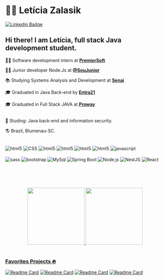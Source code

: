 # :woman_technologist: Letícia Zalasik

[![Linkedin Badge](https://img.shields.io/badge/-LinkedIn-blue?style=for-the-badge&logo=Linkedin&logoColor=white&link=https://www.linkedin.com/in/guilherme-araújo-silva-7906b380/)](https://www.linkedin.com/in/leticiazalasik/)

## Hi there! I am Letícia, full stack Java development student. 


:woman_technologist: Software development intern at [**PremierSoft**](https://www.linkedin.com/company/premiersoft/) 


:woman_technologist: Junior developer Node.Js at [**@SouJunior**](https://github.com/SouJunior) 

:books: Studying Systems Analysis and Development at [**Senai**](https://cursos.sesisenai.org.br/curso/superior-de-tecnologia-em-analise-e-desenvolvimento-de-sistemas/301/oferta/98608)


:mortar_board: Graduated in Java Back-end by [**Entra21**](https://www.linkedin.com/company/entra21blusoft/)

:mortar_board: Graduated in Full Stack JAVA at [**Proway**](https://www.linkedin.com/company/prowayinfo/)


##

:dart: Studing: Java back-end and information security.

:earth_americas: Brazil, Blumenau-SC. 

<div style="display: inline_block"> <br/>
  <img align="center" alt="html5" src="https://img.shields.io/badge/HTML5-E34F26?style=for-the-badge&logo=html5&logoColor=white"/>
  <img align="center" alt="CSS" src="https://img.shields.io/badge/CSS-1572B6?style=for-the-badge&logo=css3&logoColor=white"/>
  <img align="center" alt="html5" src="https://img.shields.io/badge/TypeScript-007ACC?style=for-the-badge&logo=typescript&logoColor=white"/>
  <img align="center" alt="html5" src="https://img.shields.io/badge/Java-ED8B00?style=for-the-badge&logo=openjdk&logoColor=white"/>
  <img align="center" alt="html5" src="https://img.shields.io/badge/Angular-DD0031?style=for-the-badge&logo=angular&logoColor=white"/>
  <img align="center" alt="html5" src="https://img.shields.io/badge/PostgreSQL-316192?style=for-the-badge&logo=postgresql&logoColor=white"/>     
<img align="center" alt="javascript" src="https://img.shields.io/badge/JavaScript-F7DF1E?style=for-the-badge&logo=javascript&logoColor=black"/>
</div>
<div style="display: inline_block"> <br/>
  <img align="center" alt="sass" src="https://img.shields.io/badge/Sass-CC6699?style=for-the-badge&logo=sass&logoColor=white"/>
  <img align="center" alt="bootstrap" src="https://img.shields.io/badge/Bootstrap-563D7C?style=for-the-badge&logo=bootstrap&logoColor=white"/>
<img align="center" alt="MySql" src="https://img.shields.io/badge/MySQL-4479A1?style=for-the-badge&logo=mysql&logoColor=white"/>
<img align="center" alt="Spring Boot" src="https://img.shields.io/badge/Spring_Boot-6DB33F?style=for-the-badge&logo=spring&logoColor=white"/>
<img align="center" alt="Node.js" src="https://img.shields.io/badge/Node.js-339933?style=for-the-badge&logo=node.js&logoColor=white"/> 
<img align="center" alt="NestJS" src="https://img.shields.io/badge/NestJS-E0234E?style=for-the-badge&logo=nestjs&logoColor=white"/> 
<img align="center" alt="React" src="https://img.shields.io/badge/React-61DAFB?style=for-the-badge&logo=react&logoColor=black"/>
</div>

##
<br>
<br>
<br>
<div align="center">
  <a href="https://github.com/leticiazalasik">
  <img height="180em" src="https://github-readme-stats.vercel.app/api?username=leticiazalasik&show_icons=true&theme=dracula&include_all_commits=true&count_private=true"/>
  <img height="180em" src="https://github-readme-stats.vercel.app/api/top-langs/?username=leticiazalasik&layout=compact&langs_count=7&theme=dracula"/>
</div>
<br> 
    
### Favorites Projects 🔥
[![Readme Card](https://github-readme-stats.vercel.app/api/pin/?username=leticiazalasik&repo=App-Fight-Finder---Projeto-TCC&theme=dark&hide_border=true)](https://github.com/leticiazalasik/App-Fight-Finder---Projeto-TCC)
[![Readme Card](https://github-readme-stats.vercel.app/api/pin/?username=leticiazalasik&repo=Site-Noticias&theme=dark&hide_border=true)](https://github.com/leticiazalasik/Site-Noticias)
[![Readme Card](https://github-readme-stats.vercel.app/api/pin/?username=leticiazalasik&repo=JS-jogo-mario&theme=dark&hide_border=true)](https://github.com/leticiazalasik/JS-jogo-mario)
[![Readme Card](https://github-readme-stats.vercel.app/api/pin/?username=leticiazalasik&repo=vagas-api&theme=dark&hide_border=true)](https://github.com/leticiazalasik/vagas-api)





